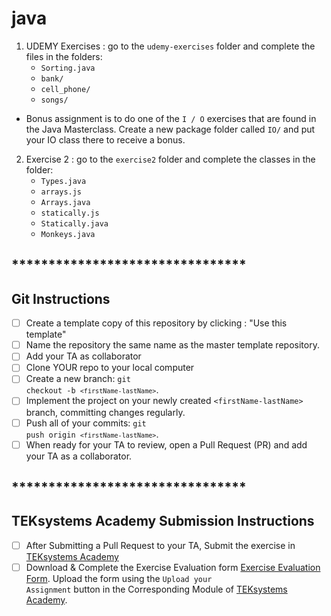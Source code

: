 # java

1. UDEMY Exercises : go to the <code>udemy-exercises</code> folder and complete the files in the folders: 
   * <code>Sorting.java</code>
   * <code>bank/</code>
   * <code>cell_phone/</code>
   * <code>songs/</code>
 * Bonus assignment is to do one of the <code>I / O</code> exercises that are found in the Java Masterclass.  Create a new package folder called <code>IO/</code> and put your IO class there to receive a bonus.
2. Exercise 2 : go to the <code>exercise2</code> folder and complete the classes in the folder:
   - <code>Types.java</code>
   - <code>arrays.js</code>
   - <code>Arrays.java</code>
   - <code>statically.js</code>
   - <code>Statically.java</code>
   - <code>Monkeys.java</code>

## ********************************
## Git Instructions
- [ ] Create a template copy of this repository by clicking : "Use this template"
- [ ] Name the repository the same name as the master template repository.  
- [ ] Add your TA as collaborator
- [ ] Clone YOUR repo to your local computer
- [ ] Create a new branch: <code>git checkout -b `<firstName-lastName>`</code>.
- [ ] Implement the project on your newly created `<firstName-lastName>` branch, committing changes regularly.
- [ ] Push all of your commits: <code>git push origin `<firstName-lastName>`</code>.
- [ ] When ready for your TA to review, open a Pull Request (PR) and add your TA as a collaborator.
## ********************************
## TEKsystems Academy Submission Instructions
- [ ] After Submitting a Pull Request to your TA, Submit the exercise in <a href="https://bit.ly/TEKacademy" target="_blank">TEKsystems Academy</a>
- [ ] Download & Complete the Exercise Evaluation form <a href="https://teksystems.tahoe.appsembler.com/assets/courseware/v1/5cde54cebe581062f1328323e651268d/asset-v1:teksystems+TEK_edX_FSBootcamp+2020+type@asset+block/Exercise_Evaluation_form.docx" target="_blank">Exercise Evaluation Form</a>.  Upload the form using the <code>Upload your Assignment</code> button in the Corresponding Module of <a href="https://bit.ly/TEKacademy" target="_blank">TEKsystems Academy</a>.
